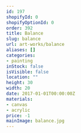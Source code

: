```yaml
---
id: 197
shopifyId: 0
shopifyOptionId: 0
order: 392
title: Balance
slug: balance
url: art-works/balance
aliases: []
categories:
- painting
inStock: false
isVisible: false
location: ""
height: 30
width: 20
date: 2017-01-01T00:00:00Z
materials:
- canvas
- acrylic
price: -1
mainImage: balance.jpg
---
```

